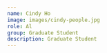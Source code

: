 ```yaml
---
name: Cindy Ho
image: images/cindy-people.jpg
role: Al
group: Graduate Student
description: Graduate Student
---
```

